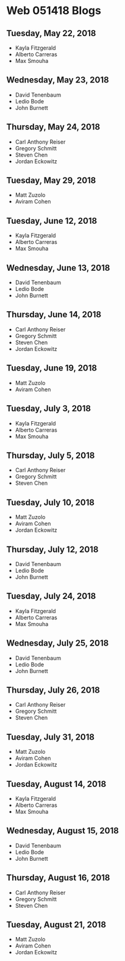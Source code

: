 
# Web 051418 Blogs

## Tuesday, May 22, 2018
* Kayla Fitzgerald
* Alberto Carreras
* Max	Smouha

## Wednesday, May 23, 2018
* David Tenenbaum
* Ledio Bode
* John Burnett

## Thursday, May 24, 2018
* Carl Anthony Reiser
* Gregory Schmitt
* Steven Chen
* Jordan Eckowitz

## Tuesday, May 29, 2018
* Matt Zuzolo
* Aviram Cohen

## Tuesday, June 12, 2018
* Kayla	Fitzgerald
* Alberto	Carreras
* Max	Smouha

## Wednesday, June 13, 2018
* David	Tenenbaum
* Ledio	Bode
* John Burnett

## Thursday, June 14, 2018
* Carl Anthony Reiser
* Gregory	Schmitt
* Steven Chen
* Jordan Eckowitz

## Tuesday, June 19, 2018
* Matt Zuzolo
* Aviram Cohen

## Tuesday, July 3, 2018
* Kayla	Fitzgerald
* Alberto	Carreras
* Max	Smouha

## Thursday, July 5, 2018
* Carl Anthony Reiser
* Gregory	Schmitt
* Steven Chen

## Tuesday, July 10, 2018
* Matt Zuzolo
* Aviram Cohen
* Jordan Eckowitz

## Thursday, July 12, 2018
* David	Tenenbaum
* Ledio	Bode
* John Burnett

## Tuesday, July 24, 2018
* Kayla	Fitzgerald
* Alberto	Carreras
* Max	Smouha

## Wednesday, July 25, 2018
* David	Tenenbaum
* Ledio	Bode
* John Burnett

## Thursday, July 26, 2018
* Carl Anthony Reiser
* Gregory	Schmitt
* Steven Chen

## Tuesday, July 31, 2018
* Matt Zuzolo
* Aviram Cohen
* Jordan Eckowitz

## Tuesday, August 14, 2018
* Kayla	Fitzgerald
* Alberto	Carreras
* Max	Smouha

## Wednesday, August 15, 2018
* David	Tenenbaum
* Ledio	Bode
* John Burnett

## Thursday, August 16, 2018
* Carl Anthony Reiser
* Gregory	Schmitt
* Steven Chen

## Tuesday, August 21, 2018
* Matt Zuzolo
* Aviram Cohen
* Jordan Eckowitz
